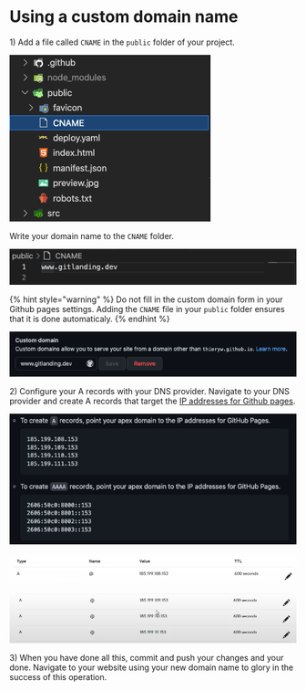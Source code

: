 # Using a custom domain name

1\) Add a file called `CNAME` in the `public` folder of your project.

![](<../.gitbook/assets/Screenshot 2022-01-13 at 11.00.31.png>)

Write your domain name to the `CNAME` folder.

![](<../.gitbook/assets/Screenshot 2022-01-13 at 11.03.40.png>)

{% hint style="warning" %}
Do not fill in the custom domain form in your Github pages settings. Adding the `CNAME` file in your `public` folder ensures that it is done automaticaly.
{% endhint %}

![](<../.gitbook/assets/Screenshot 2022-01-13 at 11.54.11 (1).png>)

2\) Configure your A records with your DNS provider. Navigate to your DNS provider and create A records that target the [IP addresses for Github pages](https://docs.github.com/en/pages/configuring-a-custom-domain-for-your-github-pages-site/managing-a-custom-domain-for-your-github-pages-site).

![](<../.gitbook/assets/Screenshot 2022-01-13 at 11.31.29.png>)

![](<../.gitbook/assets/Screenshot 2022-01-13 at 11.35.22.png>)

![](<../.gitbook/assets/Screenshot 2022-01-13 at 11.41.04.png>)

3\) When you have done all this, commit and push your changes and your done. Navigate to your website using your new domain name to glory in the success of this operation.
